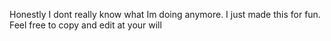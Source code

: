 Honestly I dont really know what Im doing anymore. I just made this for fun. Feel free to copy and edit at your will

